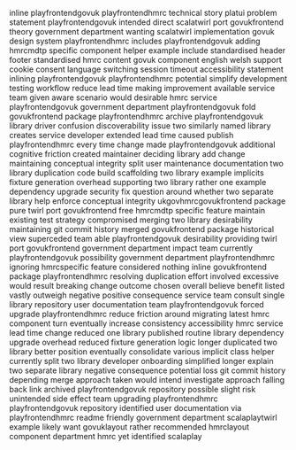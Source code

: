 inline playfrontendgovuk playfrontendhmrc technical story platui problem statement playfrontendgovuk intended direct scalatwirl port govukfrontend theory government department wanting scalatwirl implementation govuk design system playfrontendhmrc includes playfrontendgovuk adding hmrcmdtp specific component helper example include standardised header footer standardised hmrc content govuk component english welsh support cookie consent language switching session timeout accessibility statement inlining playfrontendgovuk playfrontendhmrc potential simplify development testing workflow reduce lead time making improvement available service team given aware scenario would desirable hmrc service playfrontendgovuk government department playfrontendgovuk fold govukfrontend package playfrontendhmrc archive playfrontendgovuk library driver confusion discoverability issue two similarly named library creates service developer extended lead time caused publish playfrontendhmrc every time change made playfrontendgovuk additional cognitive friction created maintainer deciding library add change maintaining conceptual integrity split user maintenance documentation two library duplication code build scaffolding two library example implicits fixture generation overhead supporting two library rather one example dependency upgrade security fix question around whether two separate library help enforce conceptual integrity ukgovhmrcgovukfrontend package pure twirl port govukfrontend free hmrcmdtp specific feature maintain existing test strategy compromised merging two library desirability maintaining git commit history merged govukfrontend package historical view superceded team able playfrontendgovuk desirability providing twirl port govukfrontend government department impact team currently playfrontendgovuk possibility government department playfrontendhmrc ignoring hmrcspecific feature considered nothing inline govukfrontend package playfrontendhmrc resolving duplication effort involved excessive would result breaking change outcome chosen overall believe benefit listed vastly outweigh negative positive consequence service team consult single library repository user documentation team playfrontendgovuk forced upgrade playfrontendhmrc reduce friction around migrating latest hmrc component turn eventually increase consistency accessibility hmrc service lead time change reduced one library published routine library dependency upgrade overhead reduced fixture generation logic longer duplicated two library better position eventually consolidate various implicit class helper currently split two library developer onboarding simplified longer explain two separate library negative consequence potential loss git commit history depending merge approach taken would intend investigate approach falling back link archived playfrontendgovuk repository possible slight risk unintended side effect team upgrading playfrontendhmrc playfrontendgovuk repository identified user documentation via playfrontendhmrc readme friendly government department scalaplaytwirl example likely want govuklayout rather recommended hmrclayout component department hmrc yet identified scalaplay